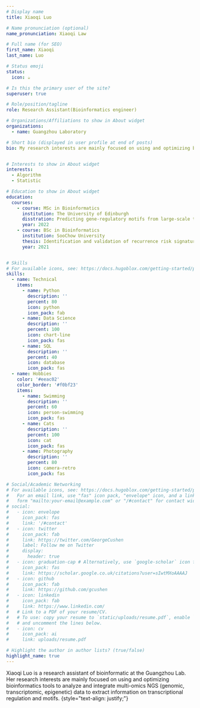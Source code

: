 ```yaml
---
# Display name
title: Xiaoqi Luo

# Name pronunciation (optional)
name_pronunciation: Xiaoqi Law

# Full name (for SEO)
first_name: Xiaoqi
last_name: Luo

# Status emoji
status:
  icon: ☕️

# Is this the primary user of the site? 
superuser: true

# Role/position/tagline
role: Research Assistant(Bioinformatics engineer)

# Organizations/Affiliations to show in About widget
organizations:
  - name: Guangzhou Laboratory

# Short bio (displayed in user profile at end of posts)
bio: My research interests are mainly focused on using and optimizing bioinformatics tools to analyze and integrate multi-omics NGS (genomic, transcriptomic, epigenetic) data to extract information on transcriptional regulation and motifs. | Cancer Risk Model / chronic disease


# Interests to show in About widget
interests:
  - Algorithm
  - Statistic

# Education to show in About widget
education:
  courses:
    - course: MSc in Bioinformatics 
      institution: The University of Edinburgh
      disstration: Predicting gene-regulatory motifs from large-scale transcriptome resources
      year: 2022
    - course: BSc in Bioinformatics
      institution: SooChow University
      thesis: Identification and validation of recurrence risk signature model of esophageal squamous cell carcinoma 
      year: 2021


# Skills
# For available icons, see: https://docs.hugoblox.com/getting-started/page-builder/#icons
skills:
  - name: Technical
    items:
      - name: Python
        description: ''
        percent: 80
        icon: python
        icon_pack: fab
      - name: Data Science
        description: ''
        percent: 100
        icon: chart-line
        icon_pack: fas
      - name: SQL
        description: ''
        percent: 40
        icon: database
        icon_pack: fas
  - name: Hobbies
    color: '#eeac02'
    color_border: '#f0bf23'
    items:
      - name: Swimming
        description: ''
        percent: 60
        icon: person-swimming
        icon_pack: fas
      - name: Cats
        description: ''
        percent: 100
        icon: cat
        icon_pack: fas
      - name: Photography
        description: ''
        percent: 80
        icon: camera-retro
        icon_pack: fas

# Social/Academic Networking
# For available icons, see: https://docs.hugoblox.com/getting-started/page-builder/#icons
#   For an email link, use "fas" icon pack, "envelope" icon, and a link in the
#   form "mailto:your-email@example.com" or "/#contact" for contact widget.
# social:
#   - icon: envelope
#     icon_pack: fas
#     link: '/#contact'
#   - icon: twitter
#     icon_pack: fab
#     link: https://twitter.com/GeorgeCushen
#     label: Follow me on Twitter
#     display:
#       header: true
#   - icon: graduation-cap # Alternatively, use `google-scholar` icon from `ai` icon pack
#     icon_pack: fas
#     link: https://scholar.google.co.uk/citations?user=sIwtMXoAAAAJ
#   - icon: github
#     icon_pack: fab
#     link: https://github.com/gcushen
#   - icon: linkedin
#     icon_pack: fab
#     link: https://www.linkedin.com/ 
#   # Link to a PDF of your resume/CV.
#   # To use: copy your resume to `static/uploads/resume.pdf`, enable `ai` icons in `params.yaml`,
#   # and uncomment the lines below.
#   - icon: cv
#     icon_pack: ai
#     link: uploads/resume.pdf

# Highlight the author in author lists? (true/false)
highlight_name: true
---
```


Xiaoqi Luo is a research assistant of bioinformatic at the Guangzhou Lab. Her research interests are mainly focused on using and optimizing bioinformatics tools to analyze and integrate multi-omics NGS (genomic, transcriptomic, epigenetic) data to extract information on transcriptional regulation and motifs. 
{style="text-align: justify;"}
